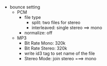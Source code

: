 * bounce setting
    * PCM
        * file type
            * split: two files for stereo
            * interleaved: single stereo ==> mono
        * normalize: off
   * MP3
      * Bit Rate Mono: 320k
      * Bit Rate Stereo: 320k
      * write id3 tag to set name of the file
      * Stereo Mode: join stereo ===> mono
